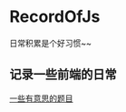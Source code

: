 # RecordOfJs
日常积累是个好习惯~~

## 记录一些前端的日常

[一些有意思的题目](https://github.com/IAMSBLOL/RecordOfJs/issues "With a Title")




